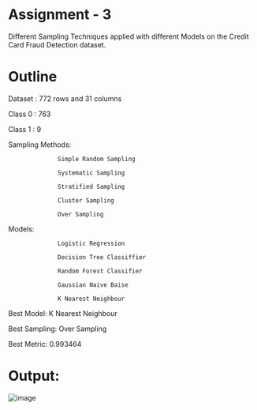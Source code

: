 # Assignment - 3
Different Sampling Techniques applied with different Models on the Credit Card Fraud Detection dataset.

# Outline 
Dataset : 772 rows and 31 columns

Class 0 : 763 

Class 1 : 9


Sampling Methods: 
                
                  Simple Random Sampling

                  Systematic Sampling
                  
                  Stratified Sampling
                  
                  Cluster Sampling
                  
                  Over Sampling
 
 
Models: 

                  Logistic Regression

                  Decision Tree Classiffier
        
                  Random Forest Classifier
        
                  Gaussian Naive Baise
        
                  K Nearest Neighbour
         
         
Best Model: K Nearest Neighbour

Best Sampling: Over Sampling

Best Metric: 0.993464


# Output:
![image](https://user-images.githubusercontent.com/77571896/219959875-ff7947c7-ff6f-4b55-a4e8-ed436102fb25.png)
